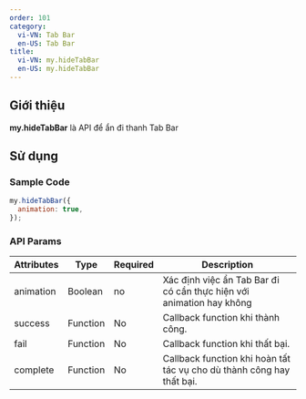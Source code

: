 ```yaml
---
order: 101
category:
  vi-VN: Tab Bar
  en-US: Tab Bar
title:
  vi-VN: my.hideTabBar
  en-US: my.hideTabBar
---
```


## Giới thiệu

**my.hideTabBar** là API để ẩn đi thanh Tab Bar

## Sử dụng

### Sample Code

```js
my.hideTabBar({
  animation: true,
});
```

### API Params

| Attributes | Type     | Required | Description                                                           |
| ---------- | -------- | -------- | --------------------------------------------------------------------- |
| animation  | Boolean  | no       | Xác định việc ẩn Tab Bar đi có cần thực hiện với animation hay không  |
| success    | Function | No       | Callback function khi thành công.                                     |
| fail       | Function | No       | Callback function khi thất bại.                                       |
| complete   | Function | No       | Callback function khi hoàn tất tác vụ cho dù thành công hay thất bại. |
